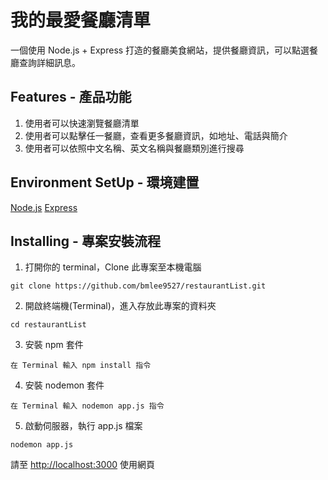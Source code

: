 # 我的最愛餐廳清單

一個使用 Node.js + Express 打造的餐廳美食網站，提供餐廳資訊，可以點選餐廳查詢詳細訊息。


## Features - 產品功能

1. 使用者可以快速瀏覽餐廳清單
2. 使用者可以點擊任一餐廳，查看更多餐廳資訊，如地址、電話與簡介
3. 使用者可以依照中文名稱、英文名稱與餐廳類別進行搜尋

## Environment SetUp - 環境建置

[Node.js](https://nodejs.org/en/)
[Express](https://expressjs.com/)

## Installing - 專案安裝流程

1. 打開你的 terminal，Clone 此專案至本機電腦

```
git clone https://github.com/bmlee9527/restaurantList.git
```

2. 開啟終端機(Terminal)，進入存放此專案的資料夾

```
cd restaurantList
```

3. 安裝 npm 套件

```
在 Terminal 輸入 npm install 指令
```

4. 安裝 nodemon 套件

```
在 Terminal 輸入 nodemon app.js 指令
```

5. 啟動伺服器，執行 app.js 檔案

```
nodemon app.js
```

請至 [http://localhost:3000](http://localhost:3000) 使用網頁




